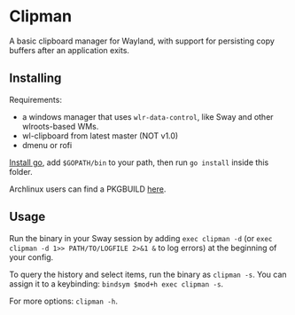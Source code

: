 # Clipman

A basic clipboard manager for Wayland, with support for persisting copy buffers after an application exits.

## Installing

Requirements:

- a windows manager that uses `wlr-data-control`, like Sway and other wlroots-based WMs.
- wl-clipboard from latest master (NOT v1.0)
- dmenu or rofi

[Install go](https://golang.org/doc/install), add `$GOPATH/bin` to your path, then run `go install` inside this folder.

Archlinux users can find a PKGBUILD [here](https://aur.archlinux.org/packages/clipman/).

## Usage

Run the binary in your Sway session by adding `exec clipman -d` (or `exec clipman -d 1>> PATH/TO/LOGFILE 2>&1 &` to log errors) at the beginning of your config.

To query the history and select items, run the binary as `clipman -s`. You can assign it to a keybinding: `bindsym $mod+h exec clipman -s`.

For more options: `clipman -h`.

